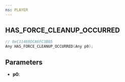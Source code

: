 ```yaml
---
ns: PLAYER
---
```

## HAS_FORCE_CLEANUP_OCCURRED

```c
// 0xC11469DCA6FC3BB5
Any HAS_FORCE_CLEANUP_OCCURRED(Any p0);
```

## Parameters
* **p0**:
